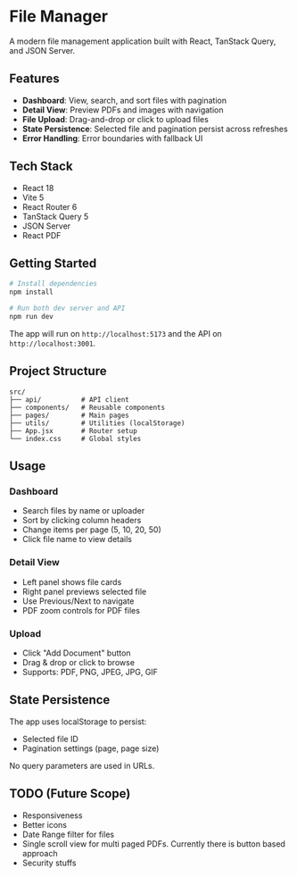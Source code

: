 # File Manager

A modern file management application built with React, TanStack Query, and JSON Server.

## Features

- **Dashboard**: View, search, and sort files with pagination
- **Detail View**: Preview PDFs and images with navigation
- **File Upload**: Drag-and-drop or click to upload files
- **State Persistence**: Selected file and pagination persist across refreshes
- **Error Handling**: Error boundaries with fallback UI

## Tech Stack

- React 18
- Vite 5
- React Router 6
- TanStack Query 5
- JSON Server
- React PDF

## Getting Started

```bash
# Install dependencies
npm install

# Run both dev server and API
npm run dev
```

The app will run on `http://localhost:5173` and the API on `http://localhost:3001`.

## Project Structure

```
src/
├── api/          # API client
├── components/   # Reusable components
├── pages/        # Main pages
├── utils/        # Utilities (localStorage)
├── App.jsx       # Router setup
└── index.css     # Global styles
```

## Usage

### Dashboard
- Search files by name or uploader
- Sort by clicking column headers
- Change items per page (5, 10, 20, 50)
- Click file name to view details

### Detail View
- Left panel shows file cards
- Right panel previews selected file
- Use Previous/Next to navigate
- PDF zoom controls for PDF files

### Upload
- Click "Add Document" button
- Drag & drop or click to browse
- Supports: PDF, PNG, JPEG, JPG, GIF

## State Persistence

The app uses localStorage to persist:
- Selected file ID
- Pagination settings (page, page size)

No query parameters are used in URLs.

## TODO (Future Scope)

- Responsiveness
- Better icons
- Date Range filter for files
- Single scroll view for multi paged PDFs. Currently there is button based approach
- Security stuffs
